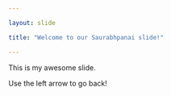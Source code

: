 ```yaml
---

layout: slide

title: "Welcome to our Saurabhpanai slide!"

---
```


This is my awesome slide.

Use the left arrow to go back!
